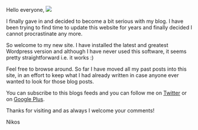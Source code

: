 Hello everyone, 
<img class="post-image" src="{{ cdnUrl }}/files/2009-11-23-update.png" />

I finally gave in and decided to become a bit serious with my blog. I have been trying to find time to update this website for years and finally decided I cannot procrastinate any more. 

So welcome to my new site. I have installed the latest and greatest Wordpress version and although I have never used this software, it seems pretty straightforward i.e. it works :) 

Feel free to browse around. So far I have moved all my past posts into this site, in an effort to keep what I had already written in case anyone ever wanted to look for those blog posts. 

You can subscribe to this blogs feeds and you can follow me on [Twitter](http://twitter.com/nikosdimopoulos) or on [Google Plus](https://google.com/+NikolaosDimopoulos-niden). 

Thanks for visiting and as always I welcome your comments! 

Nikos